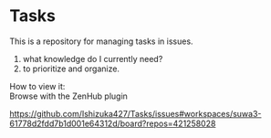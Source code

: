# Tasks
This is a repository for managing tasks in issues.

1. what knowledge do I currently need?
2. to prioritize and organize.

How to view it:   
Browse with the ZenHub plugin

https://github.com/Ishizuka427/Tasks/issues#workspaces/suwa3-61778d2fdd7b1d001e64312d/board?repos=421258028
